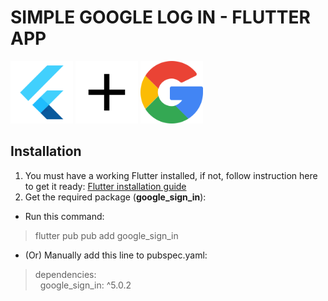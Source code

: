 # SIMPLE GOOGLE LOG IN - FLUTTER APP
<p float="left">
<img src="./asset/flutter.png" width="100" alt="Flutter icon" title="Flutter">
<img src="./asset/add.png" width="100" alt="Flutter icon" title=" and ">
<img src="./asset/gg.png" width="100" alt="Flutter icon" title=" Google ">
 </p>

## Installation
1. You must have a working Flutter installed, if not, follow instruction here to get it ready: [Flutter installation guide](https://flutter.dev/docs/get-started/install)
2. Get the required package (**google_sign_in**):
* Run this command:
> flutter pub pub add google_sign_in

* (Or) Manually add this line to pubspec.yaml:
> dependencies:<br>
> &nbsp;&nbsp;google_sign_in: ^5.0.2
